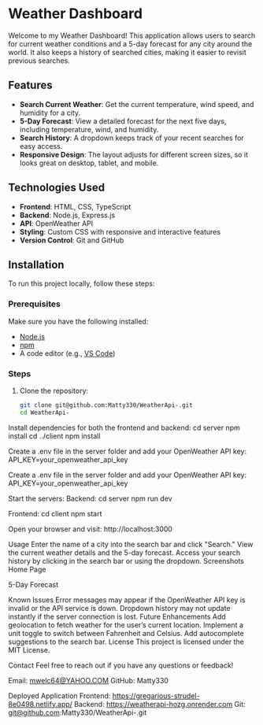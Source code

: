 # Weather Dashboard

Welcome to my Weather Dashboard! This application allows users to search for current weather conditions and a 5-day forecast for any city around the world. It also keeps a history of searched cities, making it easier to revisit previous searches.

## Features
- **Search Current Weather**: Get the current temperature, wind speed, and humidity for a city.
- **5-Day Forecast**: View a detailed forecast for the next five days, including temperature, wind, and humidity.
- **Search History**: A dropdown keeps track of your recent searches for easy access.
- **Responsive Design**: The layout adjusts for different screen sizes, so it looks great on desktop, tablet, and mobile.

## Technologies Used
- **Frontend**: HTML, CSS, TypeScript
- **Backend**: Node.js, Express.js
- **API**: OpenWeather API
- **Styling**: Custom CSS with responsive and interactive features
- **Version Control**: Git and GitHub

## Installation
To run this project locally, follow these steps:

### Prerequisites
Make sure you have the following installed:
- [Node.js](https://nodejs.org/)
- [npm](https://www.npmjs.com/)
- A code editor (e.g., [VS Code](https://code.visualstudio.com/))

### Steps
1. Clone the repository:
   ```bash
   git clone git@github.com:Matty330/WeatherApi-.git
   cd WeatherApi-


Install dependencies for both the frontend and backend:
cd server
npm install
cd ../client
npm install

Create a .env file in the server folder and add your OpenWeather API key:
API_KEY=your_openweather_api_key

Create a .env file in the server folder and add your OpenWeather API key:
API_KEY=your_openweather_api_key

Start the servers:
Backend: cd server
npm run dev

Frontend:
cd client 
npm start


Open your browser and visit:
http://localhost:3000

Usage
Enter the name of a city into the search bar and click "Search."
View the current weather details and the 5-day forecast.
Access your search history by clicking in the search bar or using the dropdown.
Screenshots
Home Page

5-Day Forecast

Known Issues
Error messages may appear if the OpenWeather API key is invalid or the API service is down.
Dropdown history may not update instantly if the server connection is lost.
Future Enhancements
Add geolocation to fetch weather for the user’s current location.
Implement a unit toggle to switch between Fahrenheit and Celsius.
Add autocomplete suggestions to the search bar.
License
This project is licensed under the MIT License.

Contact
Feel free to reach out if you have any questions or feedback!

Email: mwelc64@YAHOO.COM
GitHub: Matty330


Deployed Application
Frontend: https://gregarious-strudel-8e0498.netlify.app/
Backend: https://weatherapi-hozg.onrender.com
Git: git@github.com:Matty330/WeatherApi-.git